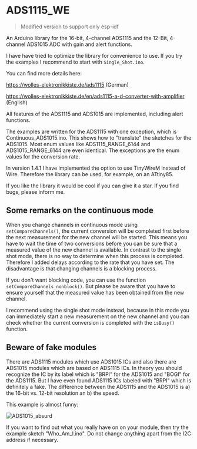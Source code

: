 # ADS1115_WE

> Modified version to support only esp-idf

An Arduino library for the 16-bit, 4-channel ADS1115 and the 12-Bit, 4-channel ADS1015 ADC with gain and alert functions. 

I have have tried to optimize the library for convenience to use. If you try the examples I recommend to start with `Single_Shot.ino`.

You can find more details here:

https://wolles-elektronikkiste.de/ads1115 (German)

https://wolles-elektronikkiste.de/en/ads1115-a-d-converter-with-amplifier (English)

All features of the ADS1115 and ADS1015 are implemented, including alert functions. 

The examples are written for the ADS1115 with one exception, which is Continuous_ADS1015.ino. This shows how to "translate" the sketches 
for the ADS1015. Most enum values like ADS1115_RANGE_6144 and ADS1015_RANGE_6144 are even identical. The exceptions are the enum values for 
the conversion rate.

In version 1.4.1 I have implemented the option to use TinyWireM instead of Wire. Therefore the library can be used, for example, on 
an ATtiny85.

If you like the library it would be cool if you can give it a star. If you find bugs, please inform me. 

<h2>Some remarks on the continuous mode</h2>

When you change channels in continuous mode using ``setCompareChannels()``, the current conversion will be completed first before the next 
measurement for the new channel will be started. This means you have to wait the time of two conversions before you can be sure that a measured 
value of the new channel is available. In contrast to the single shot mode, there is no way to determine when this process is completed. 
Therefore I added delays according to the rate that you have set. The disadvantage is that changing channels is a blocking process. 

If you don't want blocking code, you can use the function ``setCompareChannels_nonblock()``. But please be aware that you have to ensure yourself
that the measured value has been obtained from the new channel. 

I recommend using the single shot mode instead, because in this mode you can immediately start a new measurement on the new channel and you can 
check whether the current conversion is completed with the ``isBusy()`` function. 

<h2>Beware of fake modules</h2>

There are ADS1115 modules which use ADS1015 ICs and also there are ADS1015 modules which are based on ADS1115 ICs. In theory you should 
recognize the IC by its label which is "BRPI" for the ADS1015 and "BOGI" for the ADS1115. But I have even found ADS1115 ICs labeled with 
"BRPI" which is definitely a fake. The difference between the ADS1115 and the ADS1015 is a) the 16-bit vs. 12-bit resolution an b) the speed. 

This example is almost funny:

![ADS1015_absurd](https://github.com/wollewald/ADS1115_WE/assets/41305162/756f4cd6-4f7d-497a-b742-76fae73d99aa)

If you want to find out what you really have on on your module, then try the example sketch "Who_Am_I.ino". Do not change anything apart from
the I2C address if necessary.
